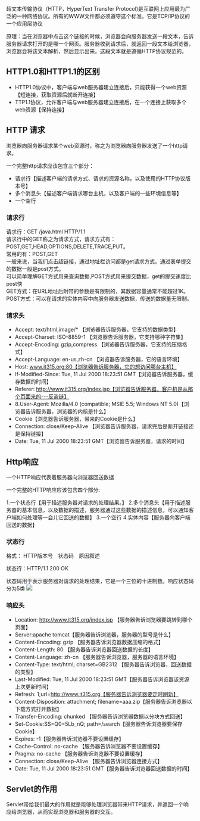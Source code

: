 超文本传输协议（HTTP，HyperText Transfer Protocol)是互联网上应用最为广泛的一种网络协议。所有的WWW文件都必须遵守这个标准。它是TCP/IP协议的一个应用层协议

原理：当在浏览器中点击这个链接的时候，浏览器会向服务器发送一段文本，告诉服务器请求打开的是哪一个网页。服务器收到请求后，就返回一段文本给浏览器，浏览器会将该文本解析，然后显示出来。这段文本就是遵循HTTP协议规范的。

HTTP1.0和HTTP1.1的区别
-----------------------
* HTTP1.0协议中，客户端与web服务器建立连接后，只能获得一个web资源【短连接，获取资源后就断开连接】
* TTP1.1协议，允许客户端与web服务器建立连接后，在一个连接上获取多个web资源【保持连接】

HTTP 请求
---------
浏览器向服务器请求某个web资源时，称之为浏览器向服务器发送了一个http请求。

一个完整http请求应该包含三个部分：
* 请求行【描述客户端的请求方式、请求的资源名称，以及使用的HTTP协议版本号】
* 多个消息头【描述客户端请求哪台主机，以及客户端的一些环境信息等】
* 一个空行

### 请求行
请求行：GET /java.html HTTP/1.1 <br>
请求行中的GET称之为请求方式，请求方式有：POST,GET,HEAD,OPTIONS,DELETE,TRACE,PUT。<br>
常用的有：POST,GET<br>
一般来说，当我们点击超链接，通过地址栏访问都是get请求方式。通过表单提交的数据一般是post方式。<br>
可以简单理解GET方式用来查询数据,POST方式用来提交数据，get的提交速度比post快<br>
GET方式：在URL地址后附带的参数是有限制的，其数据容量通常不能超过1K。<br>
POST方式：可以在请求的实体内容中向服务器发送数据，传送的数据量无限制。<br>

### 请求头
* Accept: text/html,image/* 【浏览器告诉服务器，它支持的数据类型】
* Accept-Charset: ISO-8859-1 【浏览器告诉服务器，它支持哪种字符集】
* Accept-Encoding: gzip,compress 【浏览器告诉服务器，它支持的压缩格式】
* Accept-Language: en-us,zh-cn 【浏览器告诉服务器，它的语言环境】
* Host: www.it315.org:80【浏览器告诉服务器，它的想访问哪台主机】
* If-Modified-Since: Tue, 11 Jul 2000 18:23:51 GMT【浏览器告诉服务器，缓存数据的时间】
* Referer: http://www.it315.org/index.jsp【浏览器告诉服务器，客户机是从那个页面来的---反盗链】
* 8.User-Agent: Mozilla/4.0 (compatible; MSIE 5.5; Windows NT 5.0)【浏览器告诉服务器，浏览器的内核是什么】
* Cookie【浏览器告诉服务器，带来的Cookie是什么】
* Connection: close/Keep-Alive 【浏览器告诉服务器，请求完后是断开链接还是保持链接】
* Date: Tue, 11 Jul 2000 18:23:51 GMT【浏览器告诉服务器，请求的时间】

Http响应
--------
一个HTTP响应代表着服务器向浏览器回送数据

一个完整的HTTP响应应该包含四个部分:

1.一个状态行【用于描述服务器对请求的处理结果。】
2.多个消息头【用于描述服务器的基本信息，以及数据的描述，服务器通过这些数据的描述信息，可以通知客户端如何处理等一会儿它回送的数据】
3.一个空行
4.实体内容【服务器向客户端回送的数据】
### 状态行
格式： HTTP版本号　状态码　原因叙述

状态行：HTTP/1.1 200 OK

状态码用于表示服务器对请求的处理结果，它是一个三位的十进制数。响应状态码分为5类
![](https://segmentfault.com/img/remote/1460000013228183?w=993&h=290)
### 响应头
* Location: http://www.it315.org/index.jsp 【服务器告诉浏览器要跳转到哪个页面】
* Server:apache tomcat【服务器告诉浏览器，服务器的型号是什么】
* Content-Encoding: gzip 【服务器告诉浏览器数据压缩的格式】
* Content-Length: 80 【服务器告诉浏览器回送数据的长度】
* Content-Language: zh-cn 【服务器告诉浏览器，服务器的语言环境】
* Content-Type: text/html; charset=GB2312 【服务器告诉浏览器，回送数据的类型】
* Last-Modified: Tue, 11 Jul 2000 18:23:51 GMT【服务器告诉浏览器该资源上次更新时间】
* Refresh: 1;url=http://www.it315.org【服务器告诉浏览器要定时刷新】
* Content-Disposition: attachment; filename=aaa.zip【服务器告诉浏览器以下载方式打开数据】
* Transfer-Encoding: chunked 【服务器告诉浏览器数据以分块方式回送】
* Set-Cookie:SS=Q0=5Lb_nQ; path=/search【服务器告诉浏览器要保存Cookie】
* Expires: -1【服务器告诉浏览器不要设置缓存】
* Cache-Control: no-cache 【服务器告诉浏览器不要设置缓存】
* Pragma: no-cache 【服务器告诉浏览器不要设置缓存】
* Connection: close/Keep-Alive 【服务器告诉浏览器连接方式】
* Date: Tue, 11 Jul 2000 18:23:51 GMT【服务器告诉浏览器回送数据的时间】

Servlet的作用
-------------
Servlet带给我们最大的作用就是能够处理浏览器带来HTTP请求，并返回一个响应给浏览器，从而实现浏览器和服务器的交互。


